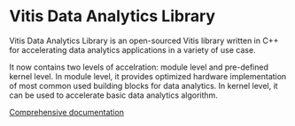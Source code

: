 # Vitis Data Analytics Library

Vitis Data Analytics Library is an open-sourced Vitis library written in C++ for accelerating data analytics applications in a variety of use case.

It now contains two levels of accelration: module level and pre-defined kernel level. In module level, it provides optimized hardware implementation of most common used building blocks for data analytics. In kernel level, it can be used to accelerate basic data analytics algorithm.

[Comprehensive documentation](https://xilinx.github.io/Vitis_Libraries/data_analytics/2020.1/index.html)
